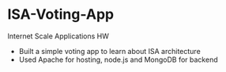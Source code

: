 # ISA-Voting-App

Internet Scale Applications HW 
- Built a simple voting app to learn about ISA architecture
- Used Apache for hosting, node.js and MongoDB for backend
